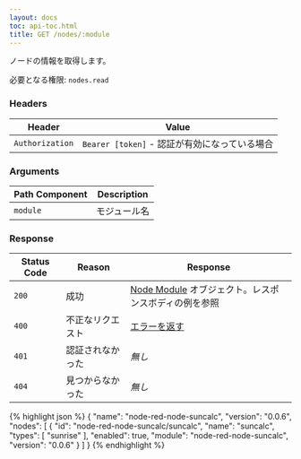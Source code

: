 ```yaml
---
layout: docs
toc: api-toc.html
title: GET /nodes/:module
---
```


ノードの情報を取得します。

必要となる権限: <code>nodes.read</code>

### Headers

Header          | Value
----------------|-------
`Authorization` | `Bearer [token]` - 認証が有効になっている場合

### Arguments

Path Component | Description
---------------|------------
`module`       | モジュール名

### Response

Status Code | Reason           | Response
------------|------------------|--------------
`200`       | 成功             | [Node Module](/docs/api/admin/types#node-module) オブジェクト。レスポンスボディの例を参照
`400`       | 不正なリクエスト | [エラーを返す](/docs/api/admin/errors)
`401`       | 認証されなかった | _無し_
`404`       | 見つからなかった | _無し_


{% highlight json %}
{
  "name": "node-red-node-suncalc",
  "version": "0.0.6",
  "nodes": [
    {
      "id": "node-red-node-suncalc/suncalc",
      "name": "suncalc",
      "types": [
        "sunrise"
      ],
      "enabled": true,
      "module": "node-red-node-suncalc",
      "version": "0.0.6"
    }
  ]
}
{% endhighlight %}

